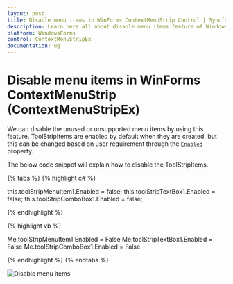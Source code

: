 ```yaml
---
layout: post
title: Disable menu items in WinForms ContextMenuStrip Control | Syncfusion
description: Learn here all about disable menu items feature of Windows Forms ContextMenuStrip (ContextMenuStripEx) control and more.
platform: WindowsForms
control: ContextMenuStripEx
documentation: ug
---
```


# Disable menu items in WinForms ContextMenuStrip (ContextMenuStripEx)

We can disable the unused or unsupported menu items by using this feature. ToolStripItems are enabled by default when they are created, but this can be changed based on user requirement through the [`Enabled`](https://learn.microsoft.com/en-us/dotnet/api/system.windows.forms.toolstripmenuitem.enabled?redirectedfrom=MSDN&view=netframework-4.7.2#System_Windows_Forms_ToolStripMenuItem_Enabled) property.

The below code snippet will explain how to disable the ToolStripItems.

{% tabs %}
{% highlight c# %}

this.toolStripMenuItem1.Enabled = false;
this.toolStripTextBox1.Enabled = false;
this.toolStripComboBox1.Enabled = false;

{% endhighlight %}

{% highlight vb %}

Me.toolStripMenuItem1.Enabled = False
Me.toolStripTextBox1.Enabled = False
Me.toolStripComboBox1.Enabled = False

{% endhighlight %}
{% endtabs %}

![Disable menu items](DisableMenuitems_Images/Disable.png)
